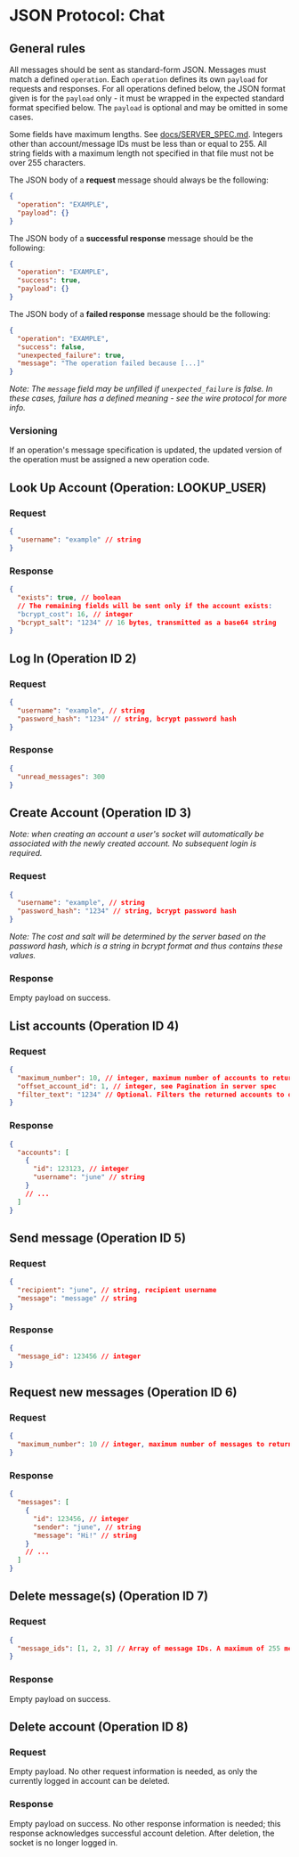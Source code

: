 # JSON Protocol: Chat

## General rules

All messages should be sent as standard-form JSON. Messages must match a defined `operation`. Each `operation` defines its own `payload` for requests and responses. For all operations defined below, the JSON format given is for the `payload` only - it must be wrapped in the expected standard format specified below. The `payload` is optional and may be omitted in some cases.

Some fields have maximum lengths. See [docs/SERVER_SPEC.md](/docs/SERVER_SPEC.md). Integers other than account/message IDs must be less than or equal to 255. All string fields with a maximum length not specified in that file must not be over 255 characters.

The JSON body of a **request** message should always be the following:

```json
{
  "operation": "EXAMPLE",
  "payload": {}
}
```

The JSON body of a **successful response** message should be the following:

```json
{
  "operation": "EXAMPLE",
  "success": true,
  "payload": {}
}
```

The JSON body of a **failed response** message should be the following:

```json
{
  "operation": "EXAMPLE",
  "success": false,
  "unexpected_failure": true,
  "message": "The operation failed because [...]"
}
```

_Note: The `message` field may be unfilled if `unexpected_failure` is false. In these cases, failure has a defined meaning - see the wire protocol for more info._

### Versioning

If an operation's message specification is updated, the updated version of the operation must be assigned a new operation code.

## Look Up Account (Operation: LOOKUP_USER)

### Request

```json
{
  "username": "example" // string
}
```

### Response

```json
{
  "exists": true, // boolean
  // The remaining fields will be sent only if the account exists:
  "bcrypt_cost": 16, // integer
  "bcrypt_salt": "1234" // 16 bytes, transmitted as a base64 string
}
```

## Log In (Operation ID 2)

### Request

```json
{
  "username": "example", // string
  "password_hash": "1234" // string, bcrypt password hash
}
```

### Response

```json
{
  "unread_messages": 300
}
```

## Create Account (Operation ID 3)

_Note: when creating an account a user's socket will automatically be associated with the newly created account. No subsequent login is required._

### Request

```json
{
  "username": "example", // string
  "password_hash": "1234" // string, bcrypt password hash
}
```

_Note: The cost and salt will be determined by the server based on the password hash, which is a string in bcrypt format and thus contains these values._

### Response

Empty payload on success.

## List accounts (Operation ID 4)

### Request

```json
{
  "maximum_number": 10, // integer, maximum number of accounts to return
  "offset_account_id": 1, // integer, see Pagination in server spec
  "filter_text": "1234" // Optional. Filters the returned accounts to only those whose usernames match the format `*[text]*`
}
```

### Response

```json
{
  "accounts": [
    {
      "id": 123123, // integer
      "username": "june" // string
    }
    // ...
  ]
}
```

## Send message (Operation ID 5)

### Request

```json
{
  "recipient": "june", // string, recipient username
  "message": "message" // string
}
```

### Response

```json
{
  "message_id": 123456 // integer
}
```

## Request new messages (Operation ID 6)

### Request

```json
{
  "maximum_number": 10 // integer, maximum number of messages to return
}
```

### Response

```json
{
  "messages": [
    {
      "id": 123456, // integer
      "sender": "june", // string
      "message": "Hi!" // string
    }
    // ...
  ]
}
```

## Delete message(s) (Operation ID 7)

### Request

```json
{
  "message_ids": [1, 2, 3] // Array of message IDs. A maximum of 255 message IDs can be sent at one time.
}
```

### Response

Empty payload on success.

## Delete account (Operation ID 8)

### Request

Empty payload. No other request information is needed, as only the currently logged in account can be deleted.

### Response

Empty payload on success. No other response information is needed; this response acknowledges successful account deletion. After deletion, the socket is no longer logged in.
